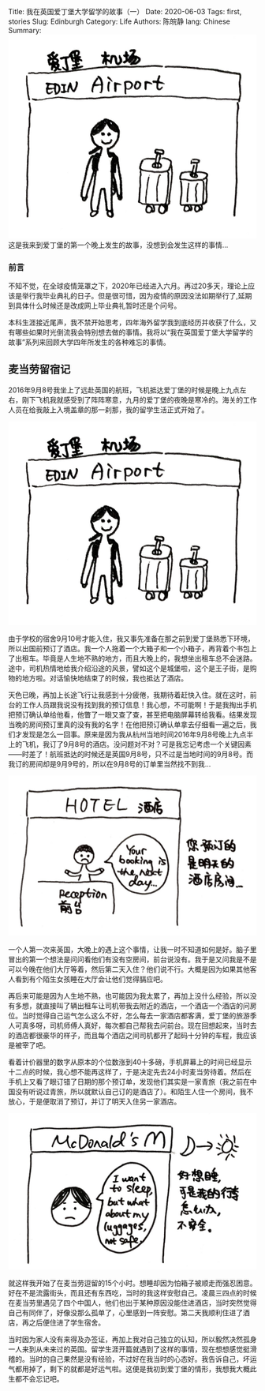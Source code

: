 Title: 我在英国爱丁堡大学留学的故事（一）
Date: 2020-06-03
Tags: first, stories
Slug: Edinburgh
Category: Life
Authors: 陈皖静
lang: Chinese
Summary: <img src="/images/macdonald/airport.jpg" alt="" class="headerimg"/> 这是我来到爱丁堡的第一个晚上发生的故事，没想到会发生这样的事情...


### 前言
不知不觉，在全球疫情笼罩之下，2020年已经进入六月。再过20多天，理论上应该是举行我毕业典礼的日子。但是很可惜，因为疫情的原因没法如期举行了,延期到具体什么时候还是改成网上毕业典礼暂时还是个问号。

本科生涯接近尾声，我不禁开始思考，四年海外留学我到底经历并收获了什么，又有哪些如果时光倒流我会特别想去做的事情。我将以“我在英国爱丁堡大学留学的故事”系列来回顾大学四年所发生的各种难忘的事情。


## 麦当劳留宿记
2016年9月8号我坐上了远赴英国的航班，飞机抵达爱丁堡的时候是晚上九点左右，刚下飞机我就感受到了阵阵寒意，九月的爱丁堡的夜晚是寒冷的。海关的工作人员在给我敲上入境盖章的那一刹那，我的留学生活正式开始了。

![The image of me arriving the airport](/images/macdonald/airport.jpg)

由于学校的宿舍9月10号才能入住，我又事先准备在那之前到爱丁堡熟悉下环境，所以出国前预订了酒店。我一个人拖着一个大箱子和一个小箱子，再背着个书包上了出租车。毕竟是人生地不熟的地方，而且大晚上的，我想坐出租车总不会迷路。途中，司机热情地给我介绍沿途的风景，譬如这个是城堡啦，这个是王子街，是购物的地方啦。对话愉快地结束了的时候，我也抵达了酒店。

天色已晚，再加上长途飞行让我感到十分疲倦，我期待着赶快入住。就在这时，前台的工作人员跟我说没有找到我的预订信息！我心想，不可能啊！于是我掏出手机把预订确认单给他看，他瞥了一眼又查了查，甚至把电脑屏幕转给我看。结果发现当晚的房间预订里真的没有我的名字！在他把预订确认单拿去仔细看一遍之后，我们才发现是怎么一回事。原来是因为我从杭州当地时间2016年9月8号晚上九点半上的飞机，我订了9月8号的酒店。没问题对不对？可是我忘记考虑一个关键因素——时差了！航班抵达的时候还是英国9月8号，只不过是当地时间的9月8号。而我订的房间却是9月9号的，所以在9月8号的订单里当然找不到我...

![The image of hotel staff telling me my name was not on the booking list](/images/macdonald/hotel.jpg)

一个人第一次来英国，大晚上的遇上这个事情，让我一时不知道如何是好。脑子里冒出的第一个想法是问问看他们有没有空房间，前台说没有。我于是又问我是不是可以今晚在他们大厅等着，然后第二天入住？他们说不行。大概是因为如果其他客人看到有个陌生女孩睡在大厅会让他们觉得膈应吧。

再后来可能是因为人生地不熟，也可能因为我太累了，再加上没什么经验，所以没有多想，就直接叫了辆出租车让司机带我去附近的酒店，一个酒店一个酒店的问房位。当时觉得自己运气怎么这么不好，怎么每去一家酒店都客满，爱丁堡的旅游季人可真多呀，司机师傅人真好，每次都自己帮我去问前台。现在回想起来，当时去的酒店都很豪华的样子，而且每个酒店之间司机都开了起码十分钟的车程，我应该是被宰了吧。

看着计价器里的数字从原本的个位数涨到40十多磅，手机屏幕上的时间已经显示十二点的时候，我心想不能再这样了，于是决定先去24小时麦当劳待着。然后在手机上又看了眼订错了日期的那个预订单，发现他们其实是一家青旅（我之前在中国没有听说过青旅，所以就默认自己订的是酒店了）。和陌生人住一个房间，我不放心，于是便取消了预订，并订了明天入住另一家酒店。

![The image of me staying at McDonald's](/images/macdonald/mcdonald.jpg)

就这样我开始了在麦当劳逗留的15个小时。想睡却因为怕箱子被顺走而强忍困意。好在不是流露街头，而且还有东西吃，当时的我这样安慰自己。凌晨三四点的时候在麦当劳里遇见了四个中国人，他们也出于某种原因没能住进酒店，当时突然觉得自己有同伴了，好像没那么孤单了，心里感到一阵安慰。第二天我顺利住进了酒店，再之后便住进了学生宿舍。

当时因为家人没有来得及办签证，再加上我对自己独立的认知，所以毅然决然孤身一人来到从未来过的英国。留学生涯开篇就遇到了这样的事情，现在想想感觉挺滑稽的。当时的自己果然是没有经验，不过好在我当时的心态好。我告诉自己，坏运气都用掉了，剩下的就都是好运气啦。这便是我初到爱丁堡的情形，我想我大概此生都不会忘记吧。
